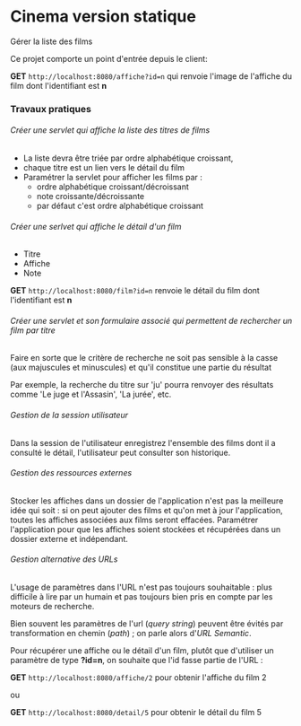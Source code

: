 # Cinema version statique #

Gérer la liste des films

Ce projet comporte un point d'entrée depuis le client:

**GET** `http://localhost:8080/affiche?id=n` qui renvoie l'image de
l'affiche du film dont l'identifiant est **n**

### Travaux pratiques

###### Créer une servlet qui affiche la liste des titres de films
* La liste devra être triée par ordre alphabétique croissant,
* chaque titre est un lien vers le détail du film
* Paramétrer la servlet pour afficher les films par :
  * ordre alphabétique croissant/décroissant
  * note croissante/décroissante
  * par défaut c'est ordre alphabétique croissant



###### Créer une serlvet qui affiche le détail d'un film
* Titre
* Affiche
* Note

**GET** `http://localhost:8080/film?id=n` renvoie le détail du film dont
l'identifiant est **n**



###### Créer une servlet et son formulaire associé qui permettent de rechercher un film par titre

Faire en sorte que le critère de recherche ne soit pas sensible à la casse (aux majuscules et minuscules) et qu'il constitue une partie du résultat

Par exemple, la recherche du titre sur 'ju' pourra renvoyer des résultats comme 'Le juge et l'Assasin', 'La jurée', etc.


###### Gestion de la session utilisateur

Dans la session de l'utilisateur enregistrez l'ensemble des films dont il a
consulté le détail, l'utilisateur peut consulter son historique.

###### Gestion des ressources externes

Stocker les affiches dans un dossier de l'application n'est pas la
meilleure idée qui soit : si on peut ajouter des films et qu'on met
à jour l'application, toutes les affiches associées aux films seront
effacées. Paramétrer l'application pour que les affiches soient stockées
et récupérées dans un dossier externe et indépendant.

###### Gestion alternative des URLs

L'usage de paramètres dans l'URL n'est pas toujours souhaitable : plus difficile à lire par un humain et pas toujours bien pris en compte par les moteurs de recherche.

Bien souvent les paramètres de l'url (_query string_) peuvent être évités par transformation en chemin (_path_) ; on parle alors d'_URL Semantic_.

Pour récupérer une affiche ou le détail d'un film, plutôt que d'utiliser un paramètre de type
**?id=n**, on souhaite que l'id fasse partie de l'URL :

**GET** `http://localhost:8080/affiche/2` pour obtenir l'affiche du film
2

ou

**GET** `http://localhost:8080/detail/5` pour obtenir le détail du film 5